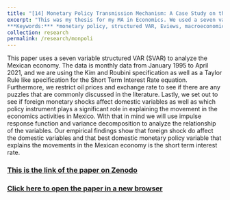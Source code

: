 ```yaml
---
title: "[14] Monetary Policy Transmission Mechanism: A Case Study on the Mexican Economy (2022)"
excerpt: "This was my thesis for my MA in Economics. We used a seven variable structured VAR to analyze which macroeconomic variable best describes the monetary policy transmission. Published on *Zenodo*.<br>
***Keywords:*** *monetary policy, structured VAR, Eviews, macroeconomics, graduate*" #add this to add an image inside the "" <br/><img src='R001_padic/500x300.png'>
collection: research
permalink: /research/monpoli
---
```

This paper uses a seven variable structured VAR (SVAR) to analyze the Mexican economy. The data is monthly data from January 1995 to April 2021, and we are using the Kim and Roubini specification as well as a Taylor Rule like specification for the Short Term Interest Rate equation. Furthermore, we restrict oil prices and exchange rate to see if there are any puzzles that are commonly discussed in the literature. Lastly, we set out to see if foreign monetary shocks affect domestic variables as well as which policy instrument plays a significant role in explaining the movement in the economics activities in Mexico. With that in mind we will use impulse response function and variance decomposition to analyze the relationship of the variables. Our empirical findings show that foreign shock do affect the domestic variables and that best domestic monetary policy variable that explains the movements in the Mexican economy is the short term interest rate.


### [This is the link of the paper on Zenodo](https://zenodo.org/records/6578736)


### [Click here to open the paper in a new browser](R014_monpoli/Negron_Thesis_FINAL.pdf)
<object data="R014_monpoli/Negron_Thesis_FINAL.pdf#view=fitH&toolbar=0" width="1000" height="1000" type='application/pdf' style='pointer-events: none'></object>


